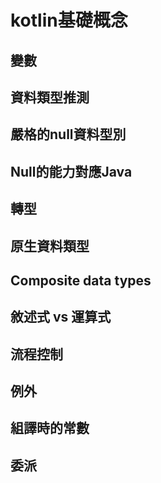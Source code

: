 # kotlin基礎概念
## 變數
## 資料類型推測
## 嚴格的null資料型別
## Null的能力對應Java
## 轉型
## 原生資料類型
## Composite data types
## 敘述式 vs 運算式
## 流程控制
## 例外
## 組譯時的常數
## 委派



